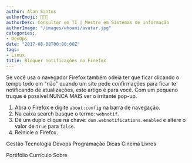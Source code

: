 ```yaml
---
author: Alan Santos
authorEmoji: 👨🏻‍💻
authorDesc: Consultor em TI | Mestre em Sistemas de informação
authorImage: "/images/whoami/avatar.jpg"
categories:
- DevOps
date: "2017-08-08T00:00:00Z"
tags:
- Linux
title: Bloquer notificações no Firefox
---
```


Se você usa o navegador Firefox também odeia ter que ficar clicando o tempo todo em "não" quando um site pede confirmações para ficar te notificando de atualizações, este artigo é para você. Com um pequeno truque é possível NUNCA MAIS ver o irritante pop-up.

1. Abra o Firefox e digite `about:config` na barra de navegação.
2. Na caixa search busque o termo: `webnotif`.
3. Dê um duplo clique na chave: `dom.webnotifications.enabled` e altere o valor de `true` para `false`.
4. Reinicie o Firefox.



Gestão
Tecnologia
  Devops
  Programação
  Dicas
Cinema
Livros

Portifólio
Currículo
Sobre
